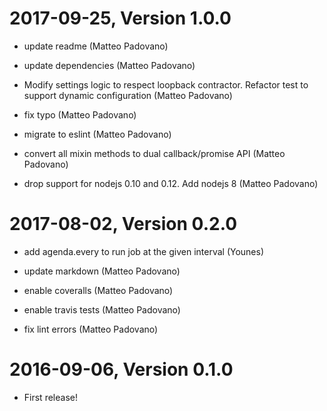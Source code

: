 2017-09-25, Version 1.0.0
=========================

 * update readme (Matteo Padovano)

 * update  dependencies (Matteo Padovano)

 * Modify settings logic to respect loopback contractor. Refactor test to support dynamic configuration (Matteo Padovano)

 * fix typo (Matteo Padovano)

 * migrate to eslint (Matteo Padovano)

 * convert all mixin methods to dual callback/promise API (Matteo Padovano)

 * drop support for nodejs 0.10 and 0.12. Add nodejs  8 (Matteo Padovano)


2017-08-02, Version 0.2.0
=========================

 * add agenda.every to run job at the given interval (Younes)

 * update markdown (Matteo Padovano)

 * enable coveralls (Matteo Padovano)

 * enable travis tests (Matteo Padovano)

 * fix lint errors (Matteo Padovano)


2016-09-06, Version 0.1.0
=========================

 * First release!
